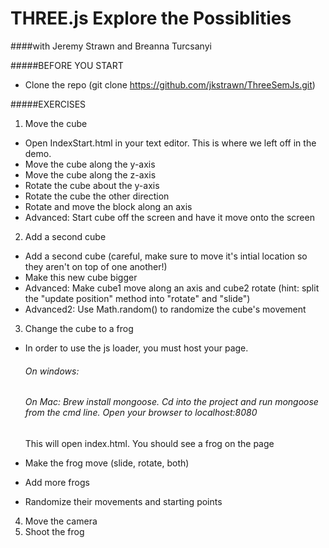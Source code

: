 THREE.js Explore the Possiblities 
=================================
####with Jeremy Strawn and Breanna Turcsanyi

#####BEFORE YOU START
* Clone the repo (git clone https://github.com/jkstrawn/ThreeSemJs.git)

#####EXERCISES
1. Move the cube
  * Open IndexStart.html in your text editor. This is where we left off in the demo.
  * Move the cube along the y-axis
  * Move the cube along the z-axis
  * Rotate the cube about the y-axis
  * Rotate the cube the other direction
  * Rotate and move the block along an axis
  * Advanced: Start cube off the screen and have it move onto the screen

2. Add a second cube
 * Add a second cube (careful, make sure to move it's intial location so they aren't on top of one another!)
 * Make this new cube bigger
 * Advanced: Make cube1 move along an axis and cube2 rotate (hint: split the "update position" method into "rotate" and "slide")
 * Advanced2: Use Math.random() to randomize the cube's movement

3. Change the cube to a frog
  * In order to use the js loader, you must host your page.
  
      ###### On windows: 
      ###### On Mac: Brew install mongoose. Cd into the project and run mongoose from the cmd line. Open your browser to localhost:8080

     This will open index.html. You should see a frog on the page
   * Make the frog move (slide, rotate, both)
   * Add more frogs
   * Randomize their movements and starting points

4. Move the camera
5. Shoot the frog
